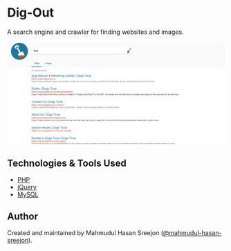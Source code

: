 # Dig-Out

A search engine and crawler for finding websites and images.

![demo](https://raw.githubusercontent.com/mahmudul-hasan-sreejon/dig-out/main/assets/img/demo.png)

## Technologies & Tools Used

* [PHP](https://www.php.net/)
* [jQuery](https://jquery.com/)
* [MySQL](https://www.mysql.com/)

## Author

Created and maintained by Mahmudul Hasan Sreejon ([@mahmudul-hasan-sreejon](https://mahmudul-hasan-sreejon.com/)).
